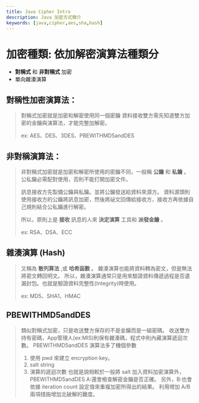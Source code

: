 ```yaml
---
title: Java Cipher Intro
description: Java 加密方式簡介
keywords: [java,cipher,aes,sha,hash]
---
```



# 加密種類: 依加解密演算法種類分

* __對稱式__ 和 __非對稱式__ 加密
* 單向雜湊演算

## 對稱性加密演算法：
> 對稱式加密就是加密和解密使用同一個密鑰
> 資料接收雙方需先知道雙方加密的金鑰與演算法，才能完整加解密。 
>
> ex: AES、DES、3DES、PBEWITHMD5andDES

## 非對稱演算法：
> 非對稱式加密就是加密和解密所使用的密鑰不同，一般稱 __公鑰__ 和 __私鑰__ 。
> 公私鑰必需配對使用，否則不能打開加密文件。
> 
> 訊息接收方先製備公鑰與私鑰。並將公鑰發送給資料來源方。
> 資料源頭則使用接收方的公鑰將訊息加密，然後將祕文回傳給接收方，接收方再依據自己規則結合公私鑰進行解密。
> 
> 所以，原則上是 __接收__ 訊息的人來 __決定演算__ 工具和 __派發金鑰__ 。
> 
> ex: RSA、DSA、ECC

## 雜湊演算 (Hash)
> 又稱為 __散列算法__ ,或 __哈希函數__ 。
> 雜湊演算也能將資料轉為密文，但是無法將密文轉回明文。
> 所以，雜湊演算通常只是用來驗證資料傳遞過程是否遺漏封包。也就是驗證資料完整性(Integrity)時使用。
>
> ex: MD5、SHA1、HMAC








## PBEWITHMD5andDES
> 類似對稱式加密，只是收送雙方保存的不是金鑰而是一組密碼。
> 收送雙方持有密碼，App管理人(ex:MIS)則保有雜湊碼，程式中則內藏演算遞迴次數。
> PBEWITHMD5andDES 演算法多了機個參數
> 1. 使用 pwd 來建立 encryption key。
> 2. salt string
> 3. 演算的遞迴次數
> 也就是說相較於一般將 salt 加入資料加密演算外，
> PBEWITHMD5andDES A:還會檢查解密金鑰是否正確。
> 另外，B:也會依據 iteration count 設定值來重複加密所得出的結果。
> 利用增加 A/B 兩項措施增加北破解的難度。
